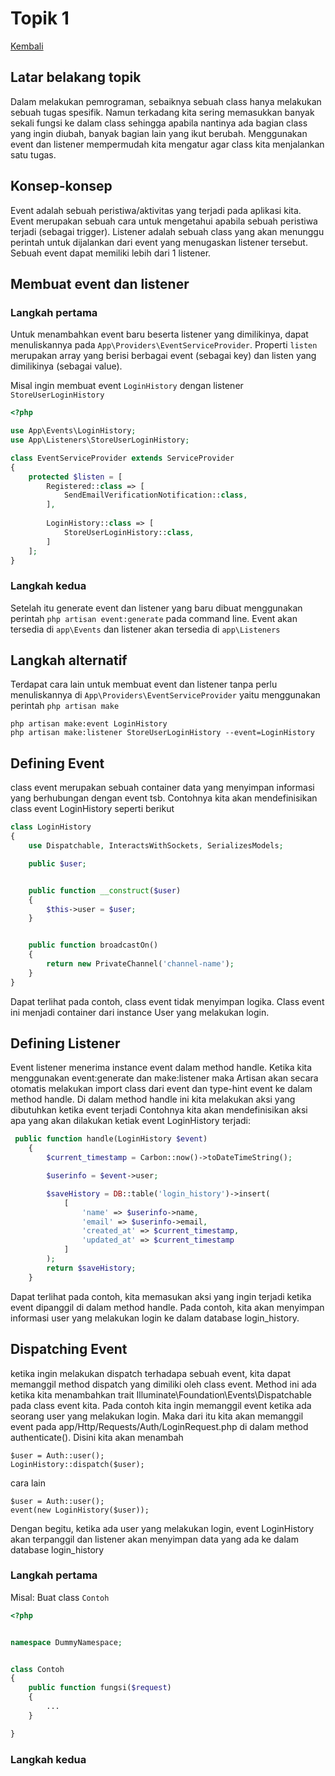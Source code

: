 # Topik 1

[Kembali](readme.md)

## Latar belakang topik

Dalam melakukan pemrograman, sebaiknya sebuah class hanya melakukan sebuah tugas spesifik. Namun terkadang kita sering memasukkan banyak sekali fungsi ke dalam class sehingga apabila nantinya ada bagian class yang ingin diubah, banyak bagian lain yang ikut berubah. Menggunakan event dan listener mempermudah kita mengatur agar class kita menjalankan satu tugas.

## Konsep-konsep

Event adalah sebuah peristiwa/aktivitas yang terjadi pada aplikasi kita. Event merupakan sebuah cara untuk mengetahui apabila sebuah peristiwa terjadi (sebagai trigger). Listener adalah sebuah class yang akan menunggu perintah untuk dijalankan dari event yang menugaskan listener tersebut. Sebuah event dapat memiliki lebih dari 1 listener.

## Membuat event dan listener

### Langkah pertama

Untuk menambahkan event baru beserta listener yang dimilikinya, dapat menuliskannya pada `App\Providers\EventServiceProvider`. Properti `listen` merupakan array yang berisi berbagai event (sebagai key) dan listen yang dimilikinya (sebagai value).

Misal ingin membuat event `LoginHistory` dengan listener `StoreUserLoginHistory`

```php
<?php

use App\Events\LoginHistory;
use App\Listeners\StoreUserLoginHistory;

class EventServiceProvider extends ServiceProvider
{
    protected $listen = [
        Registered::class => [
            SendEmailVerificationNotification::class,
        ],
       
        LoginHistory::class => [
            StoreUserLoginHistory::class,
        ]
    ];
}
```

### Langkah kedua

Setelah itu generate event dan listener yang baru dibuat menggunakan perintah `php artisan event:generate` pada command line. Event akan tersedia di `app\Events` dan listener akan tersedia di `app\Listeners`

## Langkah alternatif

Terdapat cara lain untuk membuat event dan listener tanpa perlu menuliskannya di `App\Providers\EventServiceProvider` yaitu menggunakan perintah `php artisan make`

```
php artisan make:event LoginHistory
php artisan make:listener StoreUserLoginHistory --event=LoginHistory
```

## Defining Event

class event merupakan sebuah container data yang menyimpan informasi yang berhubungan dengan event tsb. Contohnya kita akan mendefinisikan class event LoginHistory seperti berikut

```php
class LoginHistory
{
    use Dispatchable, InteractsWithSockets, SerializesModels;

    public $user;


    public function __construct($user)
    {
        $this->user = $user;
    }


    public function broadcastOn()
    {
        return new PrivateChannel('channel-name');
    }
}
```

Dapat terlihat pada contoh, class event tidak menyimpan logika. Class event ini menjadi container dari instance User yang melakukan login. 


## Defining Listener

Event listener menerima instance event dalam method handle. Ketika kita menggunakan event:generate dan make:listener maka Artisan akan secara otomatis melakukan import class dari event dan type-hint event ke dalam method handle. Di dalam method handle ini kita melakukan aksi yang dibutuhkan ketika event terjadi
Contohnya kita akan mendefinisikan aksi apa yang akan dilakukan ketiak event LoginHistory terjadi:

```php
 public function handle(LoginHistory $event)
    {
        $current_timestamp = Carbon::now()->toDateTimeString();

        $userinfo = $event->user;

        $saveHistory = DB::table('login_history')->insert(
            [
                'name' => $userinfo->name,
                'email' => $userinfo->email,
                'created_at' => $current_timestamp,
                'updated_at' => $current_timestamp
            ]
        );
        return $saveHistory;
    }
```

Dapat terlihat pada contoh, kita memasukan aksi yang ingin terjadi ketika event dipanggil di dalam method handle. Pada contoh, kita akan menyimpan informasi user yang melakukan login ke dalam database login_history. 


## Dispatching Event
ketika ingin melakukan dispatch terhadapa sebuah event, kita dapat memanggil method dispatch yang dimiliki oleh class event. Method ini ada ketika kita menambahkan  trait Illuminate\Foundation\Events\Dispatchable pada class event kita. Pada contoh kita ingin memanggil event ketika ada seorang user yang melakukan login. Maka dari itu kita akan memanggil event pada app/Http/Requests/Auth/LoginRequest.php di dalam method authenticate(). Disini kita akan menambah 

```
$user = Auth::user();
LoginHistory::dispatch($user);
```

cara lain 
```
$user = Auth::user();
event(new LoginHistory($user));
```


Dengan begitu, ketika ada user yang melakukan login, event LoginHistory akan terpanggil dan listener akan menyimpan data yang ada ke dalam database login_history






### Langkah pertama

Misal: Buat class `Contoh`

```php
<?php


namespace DummyNamespace;


class Contoh
{
    public function fungsi($request)
    {
        ...
    }

}
```

### Langkah kedua
